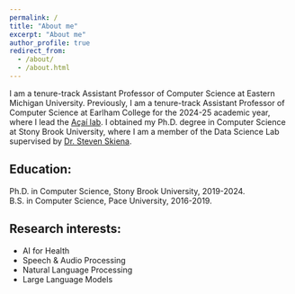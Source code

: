 ```yaml
---
permalink: /
title: "About me"
excerpt: "About me"
author_profile: true
redirect_from: 
  - /about/
  - /about.html
---
```


I am a tenure-track Assistant Professor of Computer Science at Eastern Michigan University. Previously, I am a tenure-track Assistant Professor of Computer Science at Earlham College for the 2024-25 academic year, where I lead the <a href="https://acai.cs.earlham.edu/" target="_blank">Açaí lab</a>. I obtained my Ph.D. degree in Computer Science at Stony Brook University, where I am a member of the Data Science Lab supervised by <a href="https://www3.cs.stonybrook.edu/~skiena/" target="_blank">Dr. Steven Skiena</a>.

<h2>Education:</h2>
Ph.D. in Computer Science, Stony Brook University, 2019-2024. <br>
B.S. in Computer Science, Pace University, 2016-2019.

<h2>Research interests:</h2>
<ul>
  <li>AI for Health</li>
  <li>Speech & Audio Processing</li>
  <li>Natural Language Processing</li>
  <li>Large Language Models</li>
</ul>
